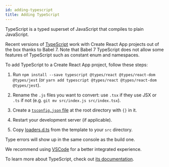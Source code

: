 ```yaml
---
id: adding-typescript
title: Adding TypeScript
---
```


TypeScript is a typed superset of JavaScript that compiles to plain JavaScript.

Recent versions of [TypeScript](https://www.typescriptlang.org/) work with Create React App projects out of the box thanks to Babel 7. Note that Babel 7 TypeScript does not allow some features of TypeScript such as constant enum and namespaces.

To add TypeScript to a Create React App project, follow these steps:

1. Run `npm install --save typescript @types/react @types/react-dom @types/jest` (or `yarn add typescript @types/react @types/react-dom @types/jest`).
2. Rename the `.js` files you want to convert: use `.tsx` if they use JSX or `.ts` if not (e.g. `git mv src/index.js src/index.tsx`).
3. Create a [`tsconfig.json` file](https://www.typescriptlang.org/docs/handbook/tsconfig-json.html) at the root directory with `{}` in it.
4. Restart your development server (if applicable).

5. Copy [loaders.d.ts](https://github.com/facebook/create-react-app/blob/master/packages/react-scripts/template/src/loaders.d.ts) from the template to your `src` directory.

Type errors will show up in the same console as the build one.

We recommend using [VSCode](https://code.visualstudio.com/) for a better integrated experience.

To learn more about TypeScript, check out [its documentation](https://www.typescriptlang.org/).
